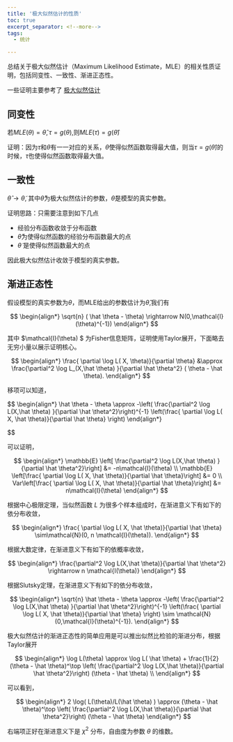 ```yaml
---
title: '极大似然估计的性质'
toc: true
excerpt_separator: <!--more-->
tags:
  - 统计

---
```




总结关于极大似然估计（Maximum Likelihood Estimate，MLE）的相关性质证明，包括同变性、一致性、渐进正态性。

<!--more-->

一些证明主要参考了 [极大似然估计](http://www.doc88.com/p-87319681759.html)

## 同变性

若$MLE(\theta) = \hat{\theta},\tau=g(\theta)$,则$MLE(\tau)=g(\hat{\theta})$



证明：因为$\tau$和$\theta$有一一对应的关系，$\hat{\theta}$使得似然函数取得最大值，则当$\tau=g(\hat{\theta})$的时候，$\hat{\tau}$也使得似然函数取得最大值。



## 一致性

$\hat{\theta} \rightarrow \tilde{\theta}$, 其中$\hat{\theta}$为极大似然估计的参数，$\tilde{\theta}$是模型的真实参数。

证明思路：只需要注意到如下几点

* 经验分布函数收敛于分布函数
* $\hat{\theta}$为使得似然函数的经验分布函数最大的点
* $\tilde{\theta}$ 是使得似然函数最大的点

因此极大似然估计收敛于模型的真实参数。



## 渐进正态性

假设模型的真实参数为$\theta$，而MLE给出的参数估计为$\hat \theta$,我们有

$$
\begin{align*}
\sqrt{n} ( \hat \theta - \theta) \rightarrow N(0,\mathcal{I}(\theta)^{-1})
\end{align*}
$$

其中 $\mathcal{I}(\theta) $ 为Fisher信息矩阵，证明使用Taylor展开，下面略去无穷小量以展示证明核心。


$$
\begin{align*}
\frac{ \partial \log L( X, \theta)}{\partial \theta} &\approx \frac{\partial^2 \log L_(X,\hat \theta) }{\partial \hat \theta^2} ( \theta - \hat \theta).
\end{align*}
$$

移项可以知道，

$$
\begin{align*}
\hat \theta -  \theta \approx -\left( \frac{\partial^2 \log L(X,\hat \theta) }{\partial \hat \theta^2}\right)^{-1} \left(\frac{ \partial \log L( X, \hat \theta)}{\partial \hat \theta} \right)
\end{align*}

$$

可以证明，

$$
\begin{align*}
\mathbb{E} \left[ \frac{\partial^2 \log L(X,\hat \theta) }{\partial \hat \theta^2}\right] &= -n\mathcal{I}(\theta) \\
\mathbb{E} \left[\frac{ \partial \log L( X, \hat \theta)}{\partial \hat \theta}\right] &= 0 \\
Var\left[\frac{ \partial \log L( X, \hat \theta)}{\partial \hat \theta}\right] &= n\mathcal{I}(\theta)
\end{align*}
$$

根据中心极限定理，当似然函数 $L$ 为很多个样本组成时，在渐进意义下有如下的依分布收敛，

$$
\begin{align*}
\frac{ \partial \log L( X, \hat \theta)}{\partial \hat \theta} \sim\mathcal{N}(0, n \mathcal{I}(\theta)).
\end{align*}
$$

根据大数定律，在渐进意义下有如下的依概率收敛，

$$
\begin{align*}
\frac{\partial^2 \log L(X,\hat \theta)}{\partial \hat \theta^2} \rightarrow n \mathcal{I(\theta)}
\end{align*}
$$

根据Slutsky定理，在渐进意义下有如下的依分布收敛，

$$
\begin{align*}
\sqrt{n} \hat \theta -  \theta \approx -\left( \frac{\partial^2 \log L(X,\hat \theta) }{\partial \hat \theta^2}\right)^{-1} \left(\frac{ \partial \log L( X, \hat \theta)}{\partial \hat \theta} \right)  \sim \mathcal{N}(0,\mathcal{I}(\theta)^{-1}).
\end{align*}
$$


极大似然估计的渐进正态性的简单应用是可以推出似然比检验的渐进分布，根据Taylor展开

$$
\begin{align*}
\log L(\theta) \approx \log L( \hat \theta) + \frac{1}{2} (\theta - \hat \theta)^\top \left( \frac{\partial^2 \log L(X,\hat \theta)}{\partial \hat \theta^2}\right) (\theta - \hat \theta) \\
\end{align*}
$$

可以看到，

$$
\begin{align*}
2 \log( L(\theta)/L(\hat \theta) ) \approx (\theta - \hat \theta)^\top \left( \frac{\partial^2 \log L(X,\hat \theta)}{\partial \hat \theta^2}\right) (\theta - \hat \theta)
\end{align*}
$$

右端项正好在渐进意义下是 $\chi^2$ 分布，自由度为参数 $\theta$ 的维数。

